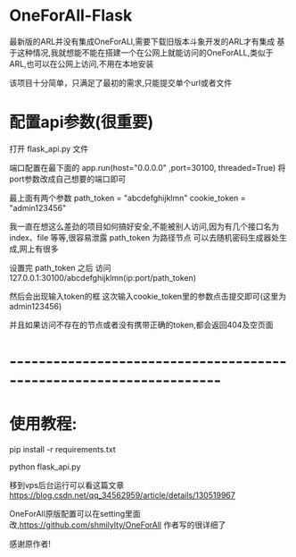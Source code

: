 # OneForAll-Flask
最新版的ARL并没有集成OneForALl,需要下载旧版本斗象开发的ARL才有集成
基于这种情况,我就想能不能在搭建一个在公网上就能访问的OneForALL,类似于ARL,也可以在公网上访问,不用在本地安装

该项目十分简单，只满足了最初的需求,只能提交单个url或者文件

# 配置api参数(很重要)

打开 flask_api.py 文件

端口配置在最下面的
app.run(host="0.0.0.0" ,port=30100, threaded=True)
将port参数改成自己想要的端口即可

最上面有两个参数
path_token = "abcdefghijklmn"
cookie_token = "admin123456"

我一直在想这么差劲的项目如何搞好安全,不能被别人访问,因为有几个接口名为index、file 等等,很容易泄露
path_token 为路径节点
可以去随机密码生成器处生成,网上有很多

设置完 path_token 之后
访问 127.0.0.1:30100/abcdefghijklmn(ip:port/path_token)

然后会出现输入token的框
这次输入cookie_token里的参数点击提交即可(这里为 admin123456)

并且如果访问不存在的节点或者没有携带正确的token,都会返回404及空页面
# -------------------------------------------------------------------


# 使用教程:

pip install -r requirements.txt

python flask_api.py

移到vps后台运行可以看这篇文章 https://blog.csdn.net/qq_34562959/article/details/130519967

OneForAll原版配置可以在setting里面改,https://github.com/shmilylty/OneForAll 作者写的很详细了

感谢原作者!

